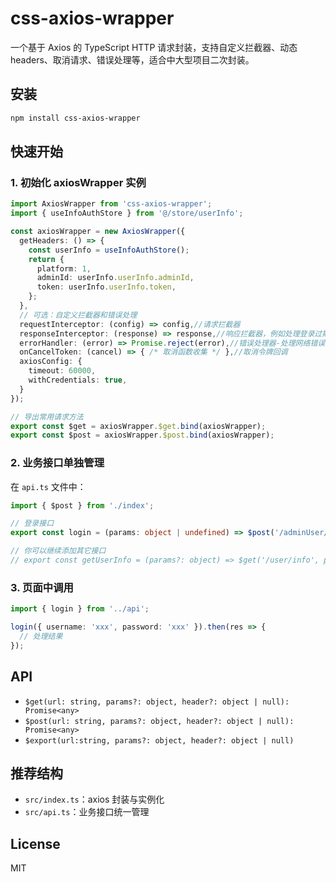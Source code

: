 # css-axios-wrapper

一个基于 Axios 的 TypeScript HTTP 请求封装，支持自定义拦截器、动态 headers、取消请求、错误处理等，适合中大型项目二次封装。

## 安装

```bash
npm install css-axios-wrapper
```

## 快速开始

### 1. 初始化 axiosWrapper 实例

```typescript
import AxiosWrapper from 'css-axios-wrapper';
import { useInfoAuthStore } from '@/store/userInfo';

const axiosWrapper = new AxiosWrapper({
  getHeaders: () => {
    const userInfo = useInfoAuthStore();
    return {
      platform: 1,
      adminId: userInfo.userInfo.adminId,
      token: userInfo.userInfo.token,
    };
  },
  // 可选：自定义拦截器和错误处理
  requestInterceptor: (config) => config,//请求拦截器
  responseInterceptor: (response) => response,//响应拦截器，例如处理登录过期逻辑
  errorHandler: (error) => Promise.reject(error),//错误处理器-处理网络错误
  onCancelToken: (cancel) => { /* 取消函数收集 */ },//取消令牌回调
  axiosConfig: {
    timeout: 60000,
    withCredentials: true,
  }
});

// 导出常用请求方法
export const $get = axiosWrapper.$get.bind(axiosWrapper);
export const $post = axiosWrapper.$post.bind(axiosWrapper);
```

### 2. 业务接口单独管理

在 `api.ts` 文件中：

```typescript
import { $post } from './index';

// 登录接口
export const login = (params: object | undefined) => $post('/adminUser/login', params);

// 你可以继续添加其它接口
// export const getUserInfo = (params?: object) => $get('/user/info', params);
```

### 3. 页面中调用

```typescript
import { login } from '../api';

login({ username: 'xxx', password: 'xxx' }).then(res => {
  // 处理结果
});
```

## API

- `$get(url: string, params?: object, header?: object | null): Promise<any>`
- `$post(url: string, params?: object, header?: object | null): Promise<any>`
- `$export(url:string, params?: object, header?: object | null)`
## 推荐结构

- `src/index.ts`：axios 封装与实例化
- `src/api.ts`：业务接口统一管理

## License

MIT